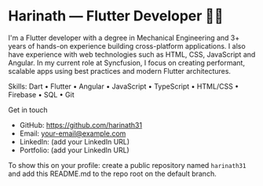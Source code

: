 # Harinath — Flutter Developer 👨‍💻

I'm a Flutter developer with a degree in Mechanical Engineering and 3+ years of hands-on experience building cross-platform applications. I also have experience with web technologies such as HTML, CSS, JavaScript and Angular. In my current role at Syncfusion, I focus on creating performant, scalable apps using best practices and modern Flutter architectures.

Skills: Dart • Flutter • Angular • JavaScript • TypeScript • HTML/CSS • Firebase • SQL • Git

Get in touch
- GitHub: https://github.com/harinath31
- Email: your-email@example.com
- LinkedIn: (add your LinkedIn URL)
- Portfolio: (add your LinkedIn URL)

To show this on your profile: create a public repository named `harinath31` and add this README.md to the repo root on the default branch.
